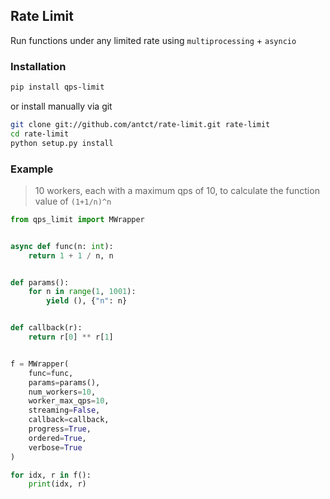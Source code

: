 ## Rate Limit

Run functions under any limited rate using `multiprocessing` + `asyncio`

### Installation

```bash
pip install qps-limit
```

or install manually via git

```bash
git clone git://github.com/antct/rate-limit.git rate-limit
cd rate-limit
python setup.py install
```

### Example

> 10 workers, each with a maximum qps of 10, to calculate the function value of `(1+1/n)^n`

```python
from qps_limit import MWrapper


async def func(n: int):
    return 1 + 1 / n, n


def params():
    for n in range(1, 1001):
        yield (), {"n": n}


def callback(r):
    return r[0] ** r[1]


f = MWrapper(
    func=func,
    params=params(),
    num_workers=10,
    worker_max_qps=10,
    streaming=False,
    callback=callback,
    progress=True,
    ordered=True,
    verbose=True
)

for idx, r in f():
    print(idx, r)
```
